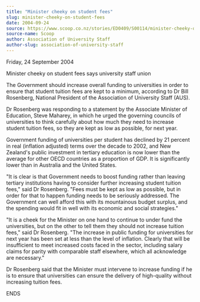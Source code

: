 ```yaml
---
title: "Minister cheeky on student fees"
slug: minister-cheeky-on-student-fees
date: 2004-09-24
source: https://www.scoop.co.nz/stories/ED0409/S00114/minister-cheeky-on-student-fees.htm
source-name: Scoop
author: Association of University Staff
author-slug: association-of-university-staff
---
```


<p>Friday, 24 September 2004</p>

<p>Minister cheeky on student fees
says university staff union</p>

<p>The Government should increase
overall funding to universities in order to ensure that
student tuition fees are kept to a minimum, according to Dr
Bill Rosenberg, National President of the Association of
University Staff (AUS).</p>

<p>Dr Rosenberg was responding to a
statement by the Associate Minister of Education, Steve
Maharey, in which he urged the governing councils of
universities to think carefully about how much they need to
increase student tuition fees, so they are kept as low as
possible, for next year.</p>

<p>Government funding of
universities per student has declined by 21 percent in real
(inflation adjusted) terms over the decade to 2002, and New
Zealand's public investment in tertiary education is now
lower than the average for other OECD countries as a
proportion of GDP. It is significantly lower than in
Australia and the United States.</p>

<p>"It is clear is that
Government needs to boost funding rather than leaving
tertiary institutions having to consider further increasing
student tuition fees," said Dr Rosenberg. "Fees must be kept
as low as possible, but in order for that to happen funding
needs to be seriously addressed. The Government can well
afford this with its mountainous budget surplus, and the
spending would fit in well with its economic and social
strategies."</p>

<p>"It is a cheek for the Minister on one hand
to continue to under fund the universities, but on the other
to tell them they should not increase tuition fees," said Dr
Rosenberg. "The increase in public funding for universities
for next year has been set at less than the level of
inflation. Clearly that will be insufficient to meet
increased costs faced in the sector, including salary claims
for parity with comparable staff elsewhere, which all
acknowledge are necessary."</p>

<p>Dr Rosenberg said that the
Minister must intervene to increase funding if he is to
ensure that universities can ensure the delivery of
high-quality without increasing tuition fees.</p>

<p>ENDS</p>








<!--


